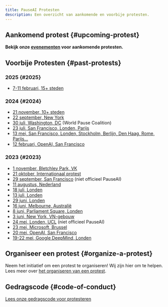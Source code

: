 ```yaml
---
title: PauseAI Protesten
description: Een overzicht van aankomende en voorbije protesten.
---
```


## Aankomend protest {#upcoming-protest}

**Bekijk onze [evenementen](/events) voor aankomende protesten.**

## Voorbije Protesten {#past-protests}

### 2025 {#2025}

- [7-11 februari, 15+ steden](/2025-february)

### 2024 {#2024}

- [21 november, 10+ steden](/2024-november)
- [22 september, New York](https://www.eventbrite.com/e/pauseai-nyc-summit-of-the-future-protest-tickets-905766862067)
- [30 juli, Washington, DC](https://www.facebook.com/events/2528518090675538) (World Pause Coalition)
- [23 juli, San Francisco, Londen, Parijs](https://x.com/PauseAI/status/1816550279095238711)
- [13 mei, San Francisco, Londen, Stockholm, Berlijn, Den Haag, Rome, Parijs...](/2024-may)
- [12 februari, OpenAI, San Francisco](/2024-february)

### 2023 {#2023}

- [1 november, Bletchley Park, VK](/2023-november-uk)
- [21 oktober, Internationaal protest](/2023-oct)
- [29 september, San Francisco](https://metaprotest.org/) (niet officieel PauseAI)
- [11 augustus, Nederland](/2023-august-nl)
- [18 juli, Londen](/2023-july-london-18th)
- [13 juli, Londen](/2023-july-london-13th)
- [29 juni, Londen](/2023-june-london-office-for-ai)
- [16 juni, Melbourne, Australië](/2023-june-melbourne)
- [8 juni, Parliament Square, Londen](/2023-june-london)
- [3 juni, New York, VN-gebouw](/nyc-un-vigil)
- [24 mei, Londen, UCL](https://twitter.com/GFuterman/status/1660648998863028230?s=20) (niet officieel PauseAI)
- [23 mei, Microsoft, Brussel](/brussels-microsoft-protest)
- [20 mei, OpenAI, San Francisco](/openai-protest)
- [19-22 mei, Google DeepMind, Londen](/2023-may-deepmind-london)

## Organiseer een protest {#organize-a-protest}

Neem het initiatief om een protest te organiseren!
Wij zijn hier om te helpen.
Lees meer over [het organiseren van een protest](/organizing-a-protest).

## Gedragscode {#code-of-conduct}

[Lees onze gedragscode voor protesteren](/protesters-code-of-conduct)

